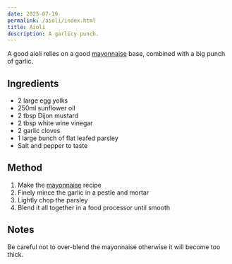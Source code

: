 ```yaml
---
date: 2025-07-19
permalink: /aioli/index.html
title: Aioli
description: A garlicy punch.
---
```


A good aioli relies on a good [mayonnaise](/mayonnaise) base, combined with a big punch of garlic.

## Ingredients

* 2 large egg yolks
* 250ml sunflower oil
* 2 tbsp Dijon mustard
* 2 tbsp white wine vinegar
* 2 garlic cloves
* 1 large bunch of flat leafed parsley
* Salt and pepper to taste

## Method

1. Make the [mayonnaise](/mayonnaise) recipe
1. Finely mince the garlic in a pestle and mortar
1. Lightly chop the parsley
1. Blend it all together in a food processor until smooth

## Notes

Be careful not to over-blend the mayonnaise otherwise it will become too thick.
